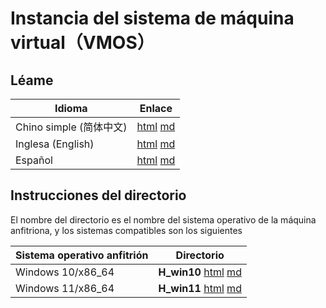 # Instancia del sistema de máquina virtual（VMOS）

## Léame

| Idioma | Enlace |
|----------|------|
| Chino simple (简体中文) | [html](./index.html) [md](./README.md) |
| Inglesa (English) | [html](./index.en.html) [md](./README.en.md) |
| Español | [html](./index.es.html) [md](./README.es.md) |

## Instrucciones del directorio

El nombre del directorio es el nombre del sistema operativo de la máquina anfitriona, y los sistemas compatibles son los siguientes

| Sistema operativo anfitrión | Directorio |
|------------------|-----|
| Windows 10/x86_64 | **H_win10** [html](./H_win10_x86_64/index.es.html) [md](./H_win10_x86_64/README.es.md) |
| Windows 11/x86_64 | **H_win11** [html](./H_win11_x86_64/index.es.html) [md](./H_win11_x86_64/README.es.md) |
